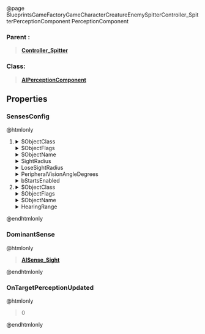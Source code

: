 @page BlueprintsGameFactoryGameCharacterCreatureEnemySpitterController_SpitterPerceptionComponent PerceptionComponent
### Parent :
<b><a href="_blueprints_game_factory_game_character_creature_enemy_spitter_controller__spitter.html"><blockquote>Controller_Spitter</blockquote></a></b>
### Class:
<b><a href="_class_script_a_i_perception_component.html"><blockquote>AIPerceptionComponent</blockquote></a></b>
## Properties
### SensesConfig
@htmlonly
<ol>
<li>
<details>
 <summary>$ObjectClass</summary>
<b><a href="_class_script_a_i_sense_config__sight.html"><blockquote>AISenseConfig_Sight</blockquote></a></b>
</details>
<details>
 <summary>$ObjectFlags</summary>
<blockquote>2621473</blockquote>
</details>
<details>
 <summary>$ObjectName</summary>
<blockquote>AISenseConfig_Sight_0</blockquote>
</details>
<details>
 <summary>SightRadius</summary>
<blockquote>9000</blockquote>
</details>
<details>
 <summary>LoseSightRadius</summary>
<blockquote>11000</blockquote>
</details>
<details>
 <summary>PeripheralVisionAngleDegrees</summary>
<blockquote>179</blockquote>
</details>
<details>
 <summary>bStartsEnabled</summary>
<blockquote>False</blockquote>
</details>
</li>
<li>
<details>
 <summary>$ObjectClass</summary>
<b><a href="_class_script_a_i_sense_config__hearing.html"><blockquote>AISenseConfig_Hearing</blockquote></a></b>
</details>
<details>
 <summary>$ObjectFlags</summary>
<blockquote>2621481</blockquote>
</details>
<details>
 <summary>$ObjectName</summary>
<blockquote>AISenseConfig_Hearing_0</blockquote>
</details>
<details>
 <summary>HearingRange</summary>
<blockquote>7500</blockquote>
</details>
</li>
</ol>
@endhtmlonly

### DominantSense
@htmlonly
<b><a href="_class_script_a_i_sense__sight.html"><blockquote>AISense_Sight</blockquote></a></b>
@endhtmlonly

### OnTargetPerceptionUpdated
@htmlonly
<blockquote>0</blockquote>
@endhtmlonly

